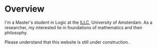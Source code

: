 # Overview

I'm a Master's student in Logic at the [ILLC](http://www.illc.uva.nl), University of Amsterdam. As a researcher, my interested lie in foundations of mathematics and their philosophy.

Please understand that this website is still under construction.
